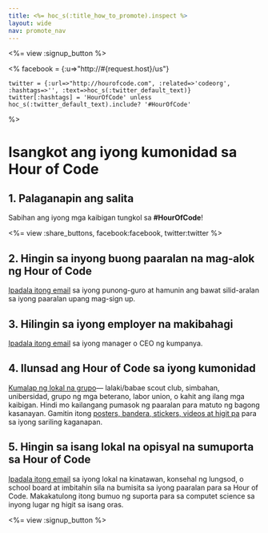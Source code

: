 ```yaml
---
title: <%= hoc_s(:title_how_to_promote).inspect %>
layout: wide
nav: promote_nav
---
```

<%= view :signup_button %>

<%
    facebook = {:u=>"http://#{request.host}/us"}

    twitter = {:url=>"http://hourofcode.com", :related=>'codeorg', :hashtags=>'', :text=>hoc_s(:twitter_default_text)}
    twitter[:hashtags] = 'HourOfCode' unless hoc_s(:twitter_default_text).include? '#HourOfCode'
%>

# Isangkot ang iyong kumonidad sa Hour of Code

## 1. Palaganapin ang salita

Sabihan ang iyong mga kaibigan tungkol sa **#HourOfCode**!

<%= view :share_buttons, facebook:facebook, twitter:twitter %>

## 2. Hingin sa inyong buong paaralan na mag-alok ng Hour of Code

[Ipadala itong email](<%= resolve_url('/promote/resources#sample-emails') %>) sa iyong punong-guro at hamunin ang bawat silid-aralan sa iyong paaralan upang mag-sign up.

## 3. Hilingin sa iyong employer na makibahagi

[Ipadala itong email](<%= resolve_url('/promote/resources#sample-emails') %>) sa iyong manager o CEO ng kumpanya.

## 4. Ilunsad ang Hour of Code sa iyong kumonidad

[Kumalap ng lokal na grupo](<%= resolve_url('/promote/resources#sample-emails') %>)— lalaki/babae scout club, simbahan, unibersidad, grupo ng mga beterano, labor union, o kahit ang ilang mga kaibigan. Hindi mo kailangang pumasok ng paaralan para matuto ng bagong kasanayan. Gamitin itong [posters, bandera, stickers, videos at higit pa](<%= resolve_url('/promote/resources') %>) para sa iyong sariling kaganapan.

## 5. Hingin sa isang lokal na opisyal na sumuporta sa Hour of Code

[Ipadala itong email](<%= resolve_url('/promote/resources#sample-emails') %>) sa iyong lokal na kinatawan, konsehal ng lungsod, o school board at imbitahin sila na bumisita sa iyong paaralan para sa Hour of Code. Makakatulong itong bumuo ng suporta para sa computet science sa inyong lugar ng higit sa isang oras.

<%= view :signup_button %>